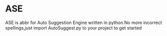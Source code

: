 # ASE
ASE is abbr for Auto Suggestion Engine written in python.No more incorrect spellings,just import AutoSuggest.py to your project to get started
